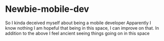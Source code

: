# Newbie-mobile-dev
So I kinda deceived myself about being a mobile developer 
Apparently  I know nothing
I am hopeful that being in this space, I can improve on that.
In addition to the above I feel ancient seeing things going on in this space
